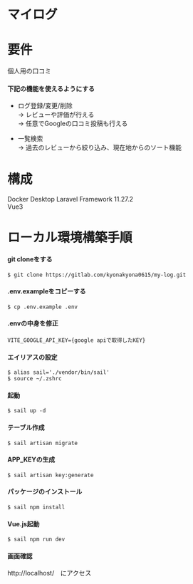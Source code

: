 # マイログ

# 要件
個人用の口コミ

#### 下記の機能を使えるようにする
* ログ登録/変更/削除  
→ レビューや評価が行える  
→ 任意でGoogleの口コミ投稿も行える  

* 一覧検索  
→ 過去のレビューから絞り込み、現在地からのソート機能


# 構成
Docker Desktop
Laravel Framework 11.27.2  
Vue3

# ローカル環境構築手順

#### git cloneをする
```
$ git clone https://gitlab.com/kyonakyona0615/my-log.git
```

#### .env.exampleをコピーする
```
$ cp .env.example .env
```

#### .envの中身を修正
```
VITE_GOOGLE_API_KEY={google apiで取得したKEY}
```

#### エイリアスの設定
```
$ alias sail='./vendor/bin/sail'
$ source ~/.zshrc
```

#### 起動
```
$ sail up -d
```

#### テーブル作成
```
$ sail artisan migrate
```

#### APP_KEYの生成
```
$ sail artisan key:generate
```

#### パッケージのインストール
```
$ sail npm install
```

#### Vue.js起動
```
$ sail npm run dev
```

#### 画面確認

http://localhost/　にアクセス
